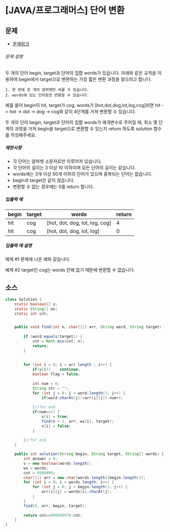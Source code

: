 # [JAVA/프로그래머스] 단어 변환

## 문제

- [문제링크](https://programmers.co.kr/learn/courses/30/lessons/43163)

###### 문제 설명

두 개의 단어 begin, target과 단어의 집합 words가 있습니다. 아래와 같은 규칙을 이용하여 begin에서 target으로 변환하는 가장 짧은 변환 과정을 찾으려고 합니다.

```
1. 한 번에 한 개의 알파벳만 바꿀 수 있습니다.
2. words에 있는 단어로만 변환할 수 있습니다.
```

예를 들어 begin이 hit, target가 cog, words가 [hot,dot,dog,lot,log,cog]라면 hit -> hot -> dot -> dog -> cog와 같이 4단계를 거쳐 변환할 수 있습니다.

두 개의 단어 begin, target과 단어의 집합 words가 매개변수로 주어질 때, 최소 몇 단계의 과정을 거쳐 begin을 target으로 변환할 수 있는지 return 하도록 solution 함수를 작성해주세요.

##### 제한사항

- 각 단어는 알파벳 소문자로만 이루어져 있습니다.
- 각 단어의 길이는 3 이상 10 이하이며 모든 단어의 길이는 같습니다.
- words에는 3개 이상 50개 이하의 단어가 있으며 중복되는 단어는 없습니다.
- begin과 target은 같지 않습니다.
- 변환할 수 없는 경우에는 0를 return 합니다.

##### 입출력 예

| begin | target | words                          | return |
| ----- | ------ | ------------------------------ | ------ |
| hit   | cog    | [hot, dot, dog, lot, log, cog] | 4      |
| hit   | cog    | [hot, dot, dog, lot, log]      | 0      |

##### 입출력 예 설명

예제 #1
문제에 나온 예와 같습니다.

예제 #2
target인 cog는 words 안에 없기 때문에 변환할 수 없습니다.



## 소스

```java
class Solution {
	static boolean[] v;
	static String[] ws;
	static int cnt;


	public void find(int n, char[][] arr, String word, String target) {
		
		if (word.equals(target)) {
			cnt = Math.min(cnt, n);
			return;
		}
		
		
		for (int i = 0; i < arr.length ; i++) {
			if(v[i])	continue;
			boolean flag = false;
			
			int num = 0;
			String str = "";
			for (int j = 0; j < word.length(); j++) {
				if(word.charAt(j)!=arr[i][j]) num++;
				
			}//for end
			if(num==1) {
				v[i] = true;
				find(n + 1, arr, ws[i], target);
				v[i] = false;
			}
			
		}//for end 
	}

	public int solution(String begin, String target, String[] words) {
		int answer = 0;
		v = new boolean[words.length];
		ws = words;
		cnt = 9999999;
		char[][] arr = new char[words.length][begin.length()];
		for (int i = 0; i < words.length; i++) {
			for (int j = 0; j < begin.length(); j++) {
				arr[i][j] = words[i].charAt(j);
			}
		}
		find(0, arr, begin, target);
		
		return cnt==9999999?0:cnt;
	}
}
```

